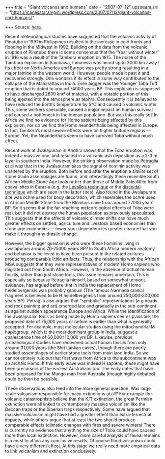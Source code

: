 +++
title = "Giant volcanos and humans"
date = "2007-07-12"
upstream_url = "https://manasataramgini.wordpress.com/2007/07/12/giant-volcanos-and-humans/"

+++
Source: [here](https://manasataramgini.wordpress.com/2007/07/12/giant-volcanos-and-humans/).

Recent meteorological studies have suggested that the volcanic activity of Pinatubo in 1991 in Philippines resulted in the increase in cold fronts and flooding in the Midwest in 1992. Building on the data from the volcanic eruption of Pinatubo there is some consensus that the “Year without winter” in 1816 was a result of the Tambora eruption on 1815. The noise of the Tambora explosion in Sumbawa, Indonesia was heard up to 2000 km away ! Its effect on North America and Europe was pretty strong resulting in a major famine in the western world. However, people made it past it and recovered strongly. One wonders if its effect in some way contributed to the collapse of the Maharattas in India. Even bigger was the Younger Toba Tuff eruption that is dated to around 74000 years BP. This explosion is supposed to have discharged 2800 km³ of material, with a notable portion of this being ejected into the atmosphere as tephra. Consequently it is believed to have reduced the Earth’s temperature by 5°C and caused a volcanic winter. This, some workers speculate, caused a major impact on human survival and caused a bottleneck in the human population. But was this really so? In Africa we find no evidence for Homo sapiens being affected by this explosion, nor do we find the Homo neanderthalis being affected in Europe. In fact Tambora’s most severe effects were on higher latitude regions — Europe. Yet, the Neanderthals seem to have survived Toba without much effect.

Recent work at Jwalapuram in Andhra shows that the Toba eruption was indeed a massive one, and resulted in a volcanic ash deposition as a 2-3 m layer in southern India. However, the striking observation made by Petraglia et al was that in the Jwalapuram sites the signal of hominin activity was unaltered by the eruption. Both before and after the eruption a similar set of stone blade assemblages are found, and interestingly these resemble South African Middle Stone Age tools rather than those of Middle Paleolithic from coeval sites in Eurasia (e.g. the [Levallois technique](http://id-archserve.ucsb.edu/Anth3/Courseware/LithicTech/Movies/Levallois_Point.html) or the [discoidal technique](http://id-archserve.ucsb.edu/Anth3/Courseware/LithicTech/Movies/Disk_Core.html) which are seen in the latter sites). Also found in the Jwalapuram site was ochre used for body decoration, which resembles the ochre used in African Middle Stone from the Blombos cave from around 77000 years BP. So it seems that the far-reaching meteorological effects of Toba were real, but it did not destroy the human population as previously speculated. This suggests that the effects of volcanic climate shifts can have much greater effects on settled, agriculture and livestock based economies than stone age economies — fewer your dependencies greater chance that you make it through any drastic change.

However, the bigger question is who were these hominins living in Jwalapuram around 70-75000 years BP? In South Africa modern anatomy and behavior is believed to have been present in the related cultures producing comparable lithic artifacts. Thus, the relationship with the African MSA suggests that they were representatives of modern Homo sapiens who migrated out from South Africa. However, in the absence of actual human fossils, rather than just stone tools, this issue remains uncertain. This is especially so because Petraglia himself, based on somewhat tenuous evidence, has argued before that in India the replacement of Homo heidelbergensis was probably gradual (The famous Narmada cranial fragment is believed to be H.heidelbergensis from around 250,000-300,000 years BP). Petraglia also argues that “symbolic” representations (e.g beads and rock painting and art) emerged late and gradually in the sub-continent as against sudden appearance Europe and Africa. While the identification of the Jwalapuram tools as being made by Homo sapiens seems plausible, the proposed date of 75,000 years or before is earlier than what is generally accepted. For example, most molecular studies using the mitochondrial M haplogroup, which is the most dominant group in India, suggest a coalescence time of 60,000±10,000 yrs BP. Likewise, previous archaeological studies have recovered actual human fossils from only around 31,000 years (the Shri Lankan caves), though there are poorly studied assemblages of earlier stone tools from main land India. So we cannot entirely rule out that first wave from Africa to the subcontinent was an archaic Homo. If this early wave was indeed H.sapiens, these might have been precursors of the earliest Australians too. The early dates that have been proposed for the Mungo man from Australia (though highly debated) could be then be possible.

These observations also feed into the more general question: Was large scale volcanism responsible for major extinctions at all? For example the volcanic catastrophists believe that the K/T extinction, the great Permian extinction were all linked to contemporary massive volcanism like the Deccan traps or the Siberian traps respectively. Some have argued that massive volcanism might have had a greater effect than extra-terrestrial impacts, while others argue that at least the two should produce comparable effects (climatic changes with fires and severe winters) There is currently no evidence that anything the size of Toba could have caused more than local extinction. However, more careful analysis of faunal remains is a must to attain any conclusive results. Of course flood volcanism could have a very different effect. At this stage we really need more empirical data to link volcanism and extinction conclusively.


